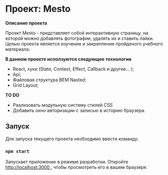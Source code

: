 # Проект: Mesto

**Описание проекта**

Проэкт Mesto - представляет собой интерактивную страницу, на которой можно добавлять фотографии, удалять их и ставить лайки. Целью проекта является изучение и закрепление пройденого учебного материала.

**В данном проекте исползуются следующее технологии**

- React, хуки (State, Context, Effect, Callback и другие... );
- Api;
- Файловая структура BEM Nasted;
- Grid Layout;

**TO DO**

- Раализовать модульную систему стилей CSS
- Добавить окно авторизации с записью в историю браузера.

## Запуск

Для запуска текущего проекта необходимо ввести команду:

### `npm start`

Запускает приложение в режиме разработки.
Откройте [http://localhost:3000 ](http://localhost:3000 ), чтобы просмотреть его в вашем браузере.


